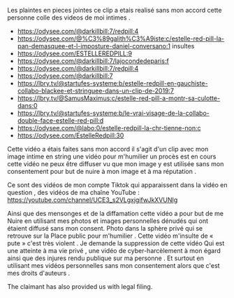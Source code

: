 Les plaintes en pieces jointes
ce clip a etais realisé sans mon accord cette personne colle des videos de moi intimes .

- https://odysee.com/@darkillbill:7/redpill:4 
- https://odysee.com/@%C3%89galith%C3%A9iste:c/estelle-red-pill-la-pan-demasquee-et-l-imposture-daniel-conversano:1 insultes
- https://odysee.com/ESTELLEREDPILL:9
- https://odysee.com/@darkillbill:7/lajocondedeparis:f
- https://odysee.com/@darkillbill:7/redpill:4
- https://odysee.com/@darkillbill:7
- https://lbry.tv/@startufes-systeme:b/estelle-redpill-en-gauchiste-collabo-blackee-et-stringuee-dans-un-clip-de-2019:7
- https://lbry.tv/@SamusMaximus:c/estelle-red-pill-a-montr-sa-culotte-dans:0
- https://lbry.tv/@startufes-systeme:b/le-vrai-visage-de-la-collabo-double-face-estelle-red-pill:d
- https://odysee.com/@labo:0/estelle-redpill-la-chr-tienne-non:c
- https://odysee.com/EstelleRedpill:30


 Cette vidéo a étais faites sans mon accord il s'agit d'un clip avec mon image intime en string une vidéo pour m'humilier un procès est en cours cette vidéo ne peux être diffuser vu que mon image y est utilisée sans mon consentement pour but de nuire à mon image et à ma réputation .

Ce sont des vidéos de mon compte Tiktok qui apparaissent dans la vidéo en
question , des vidéos de ma chaîne YouTube :
https://youtube.com/channel/UCE3_s2VLgxjgifwJkXVUNIg

Ainsi que des mensonges et de la diffamation cette vidéo a pour but de me
Nuire en utilisant mes photos et images personnelles dénudés qui ont
étaient diffusé sans mon consent.
Photo dans la sphère privé qui se retrouve sur la
Place public pour m'humilier .
Cette vidéo m'insulte de « pute » c'est très violent .
Je demande la suppression de cette vidéo
Qui est une atteinte à ma vie privé , une vidéo de cyber-harcèlement à mon
égard ainsi que des injures rendu publique sur ma personne .
Et surtout en utilisant mes vidéos personnelles sans mon consentement alors
que c'est mes droits d'auteurs .

The claimant has also provided us with legal filing.
